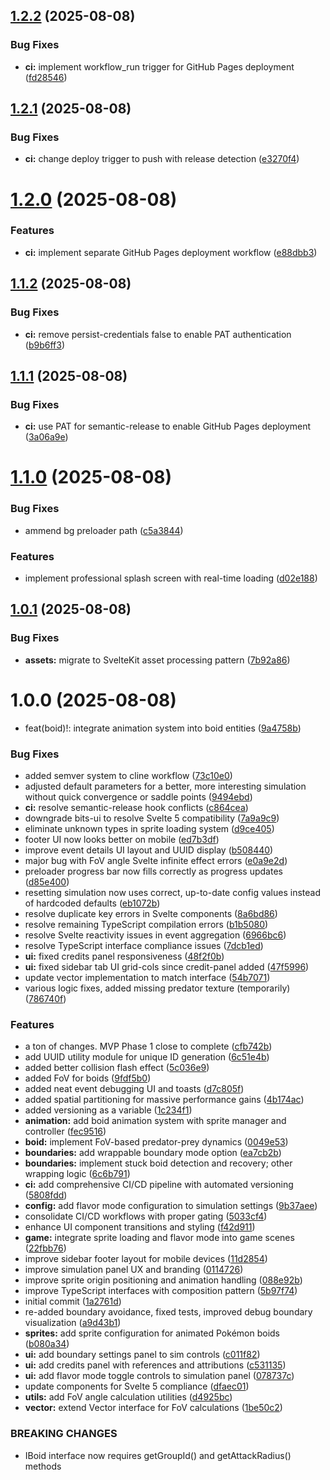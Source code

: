 ## [1.2.2](https://github.com/desaianand1/PokeBoids/compare/v1.2.1...v1.2.2) (2025-08-08)


### Bug Fixes

* **ci:** implement workflow_run trigger for GitHub Pages deployment ([fd28546](https://github.com/desaianand1/PokeBoids/commit/fd285465afef2c5e05d6b3c1f7e53cd011dcc58c))

## [1.2.1](https://github.com/desaianand1/PokeBoids/compare/v1.2.0...v1.2.1) (2025-08-08)


### Bug Fixes

* **ci:** change deploy trigger to push with release detection ([e3270f4](https://github.com/desaianand1/PokeBoids/commit/e3270f41179cb5ada6a3012d53f017cfc31526f2))

# [1.2.0](https://github.com/desaianand1/PokeBoids/compare/v1.1.2...v1.2.0) (2025-08-08)


### Features

* **ci:** implement separate GitHub Pages deployment workflow ([e88dbb3](https://github.com/desaianand1/PokeBoids/commit/e88dbb3950fe2c9415775b9217d2713deaa43195))

## [1.1.2](https://github.com/desaianand1/PokeBoids/compare/v1.1.1...v1.1.2) (2025-08-08)


### Bug Fixes

* **ci:** remove persist-credentials false to enable PAT authentication ([b9b6ff3](https://github.com/desaianand1/PokeBoids/commit/b9b6ff300b660bae0184b377085814a22cb4ad5c))

## [1.1.1](https://github.com/desaianand1/PokeBoids/compare/v1.1.0...v1.1.1) (2025-08-08)


### Bug Fixes

* **ci:** use PAT for semantic-release to enable GitHub Pages deployment ([3a06a9e](https://github.com/desaianand1/PokeBoids/commit/3a06a9e130464655ce87b93100610023605c9857))

# [1.1.0](https://github.com/desaianand1/PokeBoids/compare/v1.0.1...v1.1.0) (2025-08-08)


### Bug Fixes

* ammend bg preloader path ([c5a3844](https://github.com/desaianand1/PokeBoids/commit/c5a3844e1a7323ccb81e048c94af0232504e41ea))


### Features

* implement professional splash screen with real-time loading ([d02e188](https://github.com/desaianand1/PokeBoids/commit/d02e1888222bf05fa8490b17e0c9c30aa1559822))

## [1.0.1](https://github.com/desaianand1/PokeBoids/compare/v1.0.0...v1.0.1) (2025-08-08)


### Bug Fixes

* **assets:** migrate to SvelteKit asset processing pattern ([7b92a86](https://github.com/desaianand1/PokeBoids/commit/7b92a868cce6012c716dcc44c426784c0a12d399))

# 1.0.0 (2025-08-08)


* feat(boid)!: integrate animation system into boid entities ([9a4758b](https://github.com/desaianand1/PokeBoids/commit/9a4758b945d701c3381666fc63d0d0aae8a6b8ab))


### Bug Fixes

* added semver system to cline workflow ([73c10e0](https://github.com/desaianand1/PokeBoids/commit/73c10e0868c240a3bd9002fb6e44ce579848f8b9))
* adjusted default parameters for a better, more interesting simulation without quick convergence or saddle points ([9494ebd](https://github.com/desaianand1/PokeBoids/commit/9494ebd53f4d37942cc692c7bb2b1b869c40ff06))
* **ci:** resolve semantic-release hook conflicts ([c864cea](https://github.com/desaianand1/PokeBoids/commit/c864ceae5bb5f42dfb0f08f4914b442acaad357b))
* downgrade bits-ui to resolve Svelte 5 compatibility ([7a9a9c9](https://github.com/desaianand1/PokeBoids/commit/7a9a9c9b4f49f7c57804f7dc32769b1ed17b9671))
* eliminate unknown types in sprite loading system ([d9ce405](https://github.com/desaianand1/PokeBoids/commit/d9ce4053e1409f53f87de6d2012b376fcd5f5c1e))
* footer UI now looks better on mobile ([ed7b3df](https://github.com/desaianand1/PokeBoids/commit/ed7b3dfaea17bd27e57b07dc736ae95a486c2905))
* improve event details UI layout and UUID display ([b508440](https://github.com/desaianand1/PokeBoids/commit/b508440f77d98fea430cdf89e98a7b866202d9a1))
* major bug with FoV angle Svelte infinite effect errors ([e0a9e2d](https://github.com/desaianand1/PokeBoids/commit/e0a9e2ddb44aba202a7e1db9e985b9adb4b10e9c))
* preloader progress bar now fills correctly as progress updates ([d85e400](https://github.com/desaianand1/PokeBoids/commit/d85e400565eb1baef7cfd6e2613a7b7763b5ba25))
* resetting simulation now uses correct, up-to-date config values instead of hardcoded defaults ([eb1072b](https://github.com/desaianand1/PokeBoids/commit/eb1072b7725780cca7f85e0e251da597cc15098f))
* resolve duplicate key errors in Svelte components ([8a6bd86](https://github.com/desaianand1/PokeBoids/commit/8a6bd86bd58d515a4d3ec8be6491f61bc811a5e0))
* resolve remaining TypeScript compilation errors ([b1b5080](https://github.com/desaianand1/PokeBoids/commit/b1b5080bfe94b3f40ba807ab4524c40cf0884648))
* resolve Svelte reactivity issues in event aggregation ([6966bc6](https://github.com/desaianand1/PokeBoids/commit/6966bc683fae972eddf46466046889ada5608f95))
* resolve TypeScript interface compliance issues ([7dcb1ed](https://github.com/desaianand1/PokeBoids/commit/7dcb1ed1a98b4b7c8cac728c1956bc396d6042c4))
* **ui:** fixed credits panel responsiveness ([48f2f0b](https://github.com/desaianand1/PokeBoids/commit/48f2f0ba2f683f9cbc2bdde45a63fbafbd671da3))
* **ui:** fixed sidebar tab UI grid-cols since credit-panel added ([47f5996](https://github.com/desaianand1/PokeBoids/commit/47f59969d2ed3f7ebe2d05b6760c746717da7aa0))
* update vector implementation to match interface ([54b7071](https://github.com/desaianand1/PokeBoids/commit/54b7071029090313e3e55d1557da0e66d6cd9ef5))
* various logic fixes, added missing predator texture (temporarily) ([786740f](https://github.com/desaianand1/PokeBoids/commit/786740f424438421f7c9c6231dd82338818a81fe))


### Features

* a ton of changes. MVP Phase 1 close to complete ([cfb742b](https://github.com/desaianand1/PokeBoids/commit/cfb742b640b824a11b79397cf3ea3ea16e4a3392))
* add UUID utility module for unique ID generation ([6c51e4b](https://github.com/desaianand1/PokeBoids/commit/6c51e4b86fcb7e66b2bba4f9b86d31bd69904336))
* added better collision flash effect ([5c036e9](https://github.com/desaianand1/PokeBoids/commit/5c036e9e95c59a45c6323dc94064fdcb43123b14))
* added FoV for boids ([9fdf5b0](https://github.com/desaianand1/PokeBoids/commit/9fdf5b0171b33ba049eaef52cf124557ac0df02a))
* added neat event debugging UI and toasts ([d7c805f](https://github.com/desaianand1/PokeBoids/commit/d7c805fa1d7a35243ed65ea8c98292bcc74f52d6))
* added spatial partitioning for massive performance gains ([4b174ac](https://github.com/desaianand1/PokeBoids/commit/4b174acdbc9ed5724d86e0f936470de2ebc4fc14))
* added versioning as a variable ([1c234f1](https://github.com/desaianand1/PokeBoids/commit/1c234f11e261558b7e226bca8500f6e8d8a5e362))
* **animation:** add boid animation system with sprite manager and controller ([fec9516](https://github.com/desaianand1/PokeBoids/commit/fec9516cdfd01c78002f4810adf407eab34683f2))
* **boid:** implement FoV-based predator-prey dynamics ([0049e53](https://github.com/desaianand1/PokeBoids/commit/0049e539f4bff72f175555f85c5cb1bb3019e508))
* **boundaries:** add wrappable boundary mode option ([ea7cb2b](https://github.com/desaianand1/PokeBoids/commit/ea7cb2b753005a842f69450f27df53cd128289ff))
* **boundaries:** implement stuck boid detection and recovery; other wrapping logic ([6c6b791](https://github.com/desaianand1/PokeBoids/commit/6c6b791a3528aea367295d8d6768ba09ecde62ee))
* **ci:** add comprehensive CI/CD pipeline with automated versioning ([5808fdd](https://github.com/desaianand1/PokeBoids/commit/5808fdd68a4b3663893886fe3f6cc706b5ad0675))
* **config:** add flavor mode configuration to simulation settings ([9b37aee](https://github.com/desaianand1/PokeBoids/commit/9b37aee52c1c3eeaf267e5b76795e94f2c9f0bc5))
* consolidate CI/CD workflows with proper gating ([5033cf4](https://github.com/desaianand1/PokeBoids/commit/5033cf473d33e81b731b584af74ee72bcbf93ad2))
* enhance UI component transitions and styling ([f42d911](https://github.com/desaianand1/PokeBoids/commit/f42d91140932f7eb68bdad9513fe679a388b6557))
* **game:** integrate sprite loading and flavor mode into game scenes ([22fbb76](https://github.com/desaianand1/PokeBoids/commit/22fbb76613f2e7863b576e61da41957c21a017b4))
* improve sidebar footer layout for mobile devices ([11d2854](https://github.com/desaianand1/PokeBoids/commit/11d2854df5a772865c37c14d571fdacd461eb9b0))
* improve simulation panel UX and branding ([0114726](https://github.com/desaianand1/PokeBoids/commit/0114726ea57b1eb0dba621f6ddeb64e9e5a51cf6))
* improve sprite origin positioning and animation handling ([088e92b](https://github.com/desaianand1/PokeBoids/commit/088e92beb4df792e47b2c53bd69351d65a7c1397))
* improve TypeScript interfaces with composition pattern ([5b97f74](https://github.com/desaianand1/PokeBoids/commit/5b97f74e270c3ab87237ddc783b6979a651d76a5))
* initial commit ([1a2761d](https://github.com/desaianand1/PokeBoids/commit/1a2761d495ad23029311e396925c5ff9309d9b15))
* re-added boundary avoidance, fixed tests, improved debug boundary visualization ([a9d43b1](https://github.com/desaianand1/PokeBoids/commit/a9d43b16832a9f1a785a94832c355909c9585a91))
* **sprites:** add sprite configuration for animated Pokémon boids ([b080a34](https://github.com/desaianand1/PokeBoids/commit/b080a343ff3c1bc66cfbae3333ec9e4e8e4afd15))
* **ui:** add boundary settings panel to sim controls ([c011f82](https://github.com/desaianand1/PokeBoids/commit/c011f8251b5e88bb637ddb5c61ec34d461129147))
* **ui:** add credits panel with references and attributions ([c531135](https://github.com/desaianand1/PokeBoids/commit/c5311359c03283a307d4189220d8eaacfc69d088))
* **ui:** add flavor mode toggle controls to simulation panel ([078737c](https://github.com/desaianand1/PokeBoids/commit/078737c592cbc7a0a0f2ebbc260ab0471a78737b))
* update components for Svelte 5 compliance ([dfaec01](https://github.com/desaianand1/PokeBoids/commit/dfaec01c34600e65446b985b1daf19830fe9d87a))
* **utils:** add FoV angle calculation utilities ([d4925bc](https://github.com/desaianand1/PokeBoids/commit/d4925bcca8cdfa6715b205f304515bdafba37bde))
* **vector:** extend Vector interface for FoV calculations ([1be50c2](https://github.com/desaianand1/PokeBoids/commit/1be50c2c02e789e1b2f4541f13bbad1396842040))


### BREAKING CHANGES

* IBoid interface now requires getGroupId() and getAttackRadius() methods
